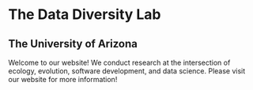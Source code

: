 # The Data Diversity Lab

## The University of Arizona

Welcome to our website! We conduct research at the intersection of ecology, evolution, software development, and data science. Please visit our website for more information!
